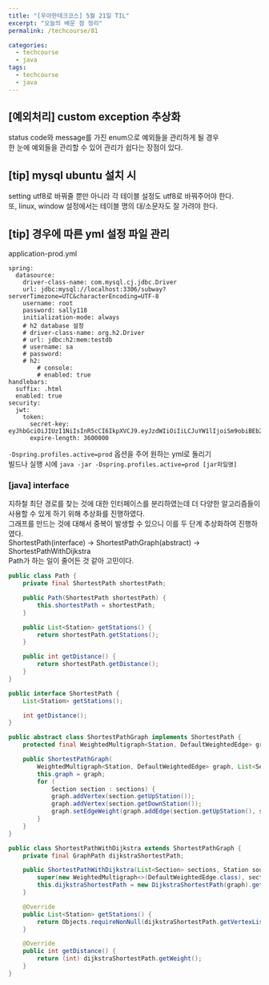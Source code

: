 ```yaml
---
title: "[우아한테크코스] 5월 21일 TIL"
excerpt: "오늘의 배운 점 정리"
permalink: /techcourse/81

categories:
  - techcourse
  - java
tags:
  - techcourse  
  - java
---  
```


## [예외처리] custom exception 추상화  
status code와 message를 가진 enum으로 예외들을 관리하게 될 경우  
한 눈에 예외들을 관리할 수 있어 관리가 쉽다는 장점이 있다.  

## [tip] mysql ubuntu 설치 시  
setting utf8로 바꿔줄 뿐만 아니라 각 테이블 설정도 utf8로 바꿔주어야 한다.  
또, linux, window 설정에서는 테이블 명의 대/소문자도 잘 가려야 한다.  

## [tip] 경우에 따른 yml 설정 파일 관리  
application-prod.yml  
```
spring:
  datasource:
    driver-class-name: com.mysql.cj.jdbc.Driver
    url: jdbc:mysql://localhost:3306/subway?serverTimezone=UTC&characterEncoding=UTF-8
    username: root
    password: sally118
    initialization-mode: always
    # h2 database 설정 
    # driver-class-name: org.h2.Driver
    # url: jdbc:h2:mem:testdb
    # username: sa
    # password:
    # h2:
        # console:
        # enabled: true
handlebars:
  suffix: .html
  enabled: true
security:
  jwt:
    token:
      secret-key: eyJhbGciOiJIUzI1NiIsInR5cCI6IkpXVCJ9.eyJzdWIiOiIiLCJuYW1lIjoiSm9obiBEb2UiLCJpYXQiOjE1MTYyMzkwMjJ9.ih1aovtQShabQ7l0cINw4k1fagApg3qLWiB8Kt59Lno
      expire-length: 3600000
```
`-Dspring.profiles.active=prod` 옵션을 주어 원하는 yml로 돌리기  
빌드나 실행 시에 `java -jar -Dspring.profiles.active=prod [jar파일명] `  

### [java] interface  
지하철 최단 경로를 찾는 것에 대한 인터페이스를 분리하였는데 더 다양한 알고리즘들이 사용할 수 있게 하기 위해 추상화를 진행하였다.  
그래프를 만드는 것에 대해서 중복이 발생할 수 있으니 이를 두 단계 추상화하여 진행하였다.  
ShortestPath(interface) -> ShortestPathGraph(abstract) -> ShortestPathWithDijkstra  
Path가 하는 일이 줄어든 것 같아 고민이다.  
```java  
public class Path {
    private final ShortestPath shortestPath;

    public Path(ShortestPath shortestPath) {
        this.shortestPath = shortestPath;
    }

    public List<Station> getStations() {
        return shortestPath.getStations();
    }

    public int getDistance() {
        return shortestPath.getDistance();
    }
}
```  
```java 
public interface ShortestPath {
    List<Station> getStations();

    int getDistance();
}
```  
```java 
public abstract class ShortestPathGraph implements ShortestPath {
    protected final WeightedMultigraph<Station, DefaultWeightedEdge> graph;

    public ShortestPathGraph(
        WeightedMultigraph<Station, DefaultWeightedEdge> graph, List<Section> sections) {
        this.graph = graph;
        for (
            Section section : sections) {
            graph.addVertex(section.getUpStation());
            graph.addVertex(section.getDownStation());
            graph.setEdgeWeight(graph.addEdge(section.getUpStation(), section.getDownStation()), section.getDistance());
        }
    }
}
```  
```java  
public class ShortestPathWithDijkstra extends ShortestPathGraph {
    private final GraphPath dijkstraShortestPath;

    public ShortestPathWithDijkstra(List<Section> sections, Station source, Station target) {
        super(new WeightedMultigraph<>(DefaultWeightedEdge.class), sections);
        this.dijkstraShortestPath = new DijkstraShortestPath(graph).getPath(source, target);
    }

    @Override
    public List<Station> getStations() {
        return Objects.requireNonNull(dijkstraShortestPath.getVertexList());
    }

    @Override
    public int getDistance() {
        return (int) dijkstraShortestPath.getWeight();
    }
}
```  
